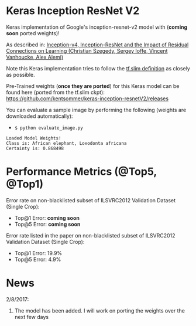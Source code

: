 # Keras Inception ResNet V2
Keras implementation of Google's inception-resnet-v2 model with (**coming soon** ported weights)!

As described in:
[Inception-v4, Inception-ResNet and the Impact of Residual Connections on Learning (Christian Szegedy, Sergey Ioffe, Vincent Vanhoucke, Alex Alemi)](https://arxiv.org/abs/1602.07261)

Note this Keras implementation tries to follow the [tf.slim definition](https://github.com/tensorflow/models/blob/master/slim/nets/inception_resnet_v2.py) as closely as possible.

Pre-Trained weights (**once they are ported**) for this Keras model can be found here (ported from the tf.slim ckpt): https://github.com/kentsommer/keras-inception-resnetV2/releases

You can evaluate a sample image by performing the following (weights are downloaded automatically):
* ```$ python evaluate_image.py```
```
Loaded Model Weights!
Class is: African elephant, Loxodonta africana
Certainty is: 0.868498
```

# Performance Metrics (@Top5, @Top1)

Error rate on non-blacklisted subset of ILSVRC2012 Validation Dataset (Single Crop):
* Top@1 Error: **coming soon**
* Top@5 Error: **coming soon**

Error rate listed in the paper on non-blacklisted subset of ILSVRC2012 Validation Dataset (Single Crop):
* Top@1 Error: 19.9%
* Top@5 Error: 4.9%

# News
2/8/2017:

1. The model has been added. I will work on porting the weights over the next few days
